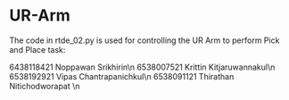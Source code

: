 # UR-Arm

The code in rtde_02.py is used for controlling the UR Arm to perform Pick and Place task:


6438118421 Noppawan Srikhirin\n
6538007521 Krittin Kitjaruwannakul\n
6538192921 Vipas Chantrapanichkul\n
6538091121  Thirathan Nitichodworapat \n
